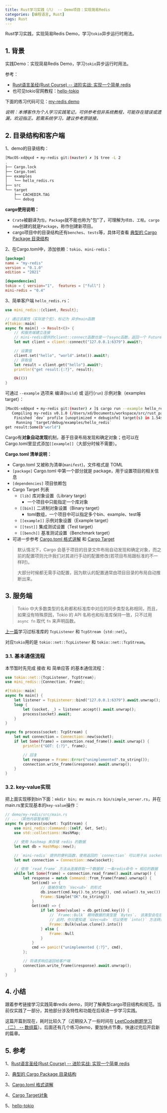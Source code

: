 ```yaml
---
title: Rust学习实践（八） -- Demo项目：实现简易Redis
categories: [编程语言, Rust]
tags: Rust
---
```


Rust学习实践，实现简易Redis Demo，学习`tokio`异步运行时用法。

## 1. 背景

实践Demo：实现简易Redis Demo，学习`tokio`异步运行时用法。

参考：

* [Rust语言圣经(Rust Course) -- 进阶实战: 实现一个简单 redis](https://course.rs/advance-practice/intro.html)
* 也可见tokio官网教程：[hello-tokio](https://tokio.rs/tokio/tutorial/hello-tokio)

下面的练习代码可见：[my-redis demo](https://github.com/xiaodongQ/rust_learning/tree/master/demo/my-redis)

*说明：本博客作为个人学习实践笔记，可供参考但非系统教程，可能存在错误或遗漏，欢迎指正。若需系统学习，建议参考原链接。*

## 2. 目录结构和客户端

1、demo的目录结构：

```sh
[MacOS-xd@qxd ➜ my-redis git:(master) ✗ ]$ tree -L 2
.
├── Cargo.lock
├── Cargo.toml
├── examples
│   └── hello_redis.rs
├── src
└── target
    ├── CACHEDIR.TAG
    └── debug
```

**cargo使用说明：**

* `Crate`被翻译为`包`，`Package`就不能也称为"包"了，可理解为`项目`、`工程`。`cargo new`创建的就是`Package`，称作创建新项目。
* cargo项目中的目录结构还有`benches`、`tests`等，具体可查看 [典型的 Cargo Package 目录结构](https://course.rs/cargo/guide/package-layout.html)

2、在Cargo.toml中，添加依赖：`tokio`、`mini-redis`：

```toml
[package]
name = "my-redis"
version = "0.1.0"
edition = "2021"

[dependencies]
tokio = { version="1",  features = ["full"] }
mini-redis = "0.4"
```

3、简单客户端 `hello_redis.rs`：

```rust
use mini_redis::{client, Result};

// 通过该属性（实际是个宏），标记为 异步main函数
#[tokio::main]
async fn main() -> Result<()> {
    // 和服务端建立连接
    // mini-redis提供的client::connect函数也是一个async函数，返回一个 Future（实现了该特征的类型）
    let mut client = client::connect("127.0.0.1:6379").await?;

    // 设置值
    client.set("hello", "world".into()).await?;
    // 获取值
    let result = client.get("hello").await?;
    println!("get result:{:?}", result);

    Ok(())
}
```

可通过 `--example` 选项来 编译(`build`) 或 运行(`run`) 示例对象（examples target）：

```sh
[MacOS-xd@qxd ➜ my-redis git:(master) ✗ ]$ cargo run --example hello_redis
   Compiling my-redis v0.1.0 (/Users/xd/Documents/workspace/src/rust_path/rust_learning/demo/my-redis)
    Finished `dev` profile [unoptimized + debuginfo] target(s) in 1.54s
     Running `target/debug/examples/hello_redis`
get result:Some(b"world")
```

Cargo有**对象自动发现**机制，基于目录布局发现和确定对象；也可以在Cargo.toml里显式添加`[[example]]`（大部分时候不需要）。

**Cargo.toml 清单说明：**

* Cargo.toml 又被称为清单(`manifest`)，文件格式是 TOML
* `[package]` Cargo.toml 中第一个部分就是 package，用于设置项目的相关信息
* `[dependencies]` 项目依赖包
* Cargo Target 列表
    * `[lib]` 库对象设置（Library targe）
        * 一个项目中只能指定一个库对象
    * `[[bin]]` 二进制对象设置（Binary target）
        * toml数组，一个项目中可以指定多个bin、example、test等
    * `[[example]]` 示例对象设置（Example target）
    * `[[test]]` 集成测试设置（Test target）
    * `[[bench]]` 基准测试设置（Benchmark target）
* 可进一步参考 [Cargo.toml 格式讲解](https://course.rs/cargo/reference/manifest.html) 和 [Cargo Target](https://course.rs/cargo/reference/cargo-target.html)

> 默认情况下，Cargo 会基于项目的目录文件布局自动发现和确定对象，而之前的配置项则允许我们对其进行手动的配置修改(若项目布局跟标准的不一样时)。
>
> 大部分时候都无需手动配置，因为默认的配置通常由项目目录的布局自动推断出来。

## 3. 服务端

> Tokio 中大多数类型的名称都和标准库中对应的同步类型名称相同，而且，如果没有特殊原因，Tokio 的 API 名称也和标准库保持一致，只不过用 `async fn` 取代 `fn` 来声明函数。

[上一篇](https://xiaodongq.github.io/2024/10/15/rust-network-program/)学习过标准库的 `TcpListener` 和 `TcpStream`（`std::net`）。

对应`tokio`用的是 `tokio::net::TcpListener` 和 `tokio::net::TcpStream`。

### 3.1. 基本通信流程

本节暂时先完成 接收 和 简单应答 的基本通信流程：

```rust
use tokio::net::{TcpListener, TcpStream};
use mini_redis::{Connection, Frame};

#[tokio::main]
async fn main() {
    let listener = TcpListener::bind("127.0.0.1:6379").await.unwrap();
    loop {
        let (socket, _) = listener.accept().await.unwrap();
        process(socket).await;
    }
}

async fn process(socket: TcpStream) {
    let mut connection = Connection::new(socket);
    if let Some(frame) = connection.read_frame().await.unwrap() {
        println!("GOT: {:?}", frame);

        // 回复
        let response = Frame::Error("unimplemented".to_string());
        connection.write_frame(&response).await.unwrap();
    }
}
```

### 3.2. key-value实现

把上面实现移到bin下面：`mkdir bin; mv main.rs bin/simple_server.rs`，并在main.rs里实现基本的`key-value`操作：

```rust
// demo/my-redis/src/main.rs
// ...（其他内容暂省略）
async fn process(socket: TcpStream) {
    use mini_redis::Command::{self, Get, Set};
    use std::collections::HashMap;

    // 使用 hashmap 来存储 redis 的数据
    let mut db = HashMap::new();

    // `mini-redis` 提供的便利函数，使用返回的 `connection` 可以用于从 socket 中读取数据并解析为数据帧
    let mut connection = Connection::new(socket);

    // 使用 `read_frame` 方法从连接获取一个数据帧：一条redis命令 + 相应的数据
    while let Some(frame) = connection.read_frame().await.unwrap() {
        let response = match Command::from_frame(frame).unwrap() {
            Set(cmd) => {
                // 值被存储为 `Vec<u8>` 的形式
                db.insert(cmd.key().to_string(), cmd.value().to_vec());
                Frame::Simple("OK".to_string())
            }
            Get(cmd) => {
                if let Some(value) = db.get(cmd.key()) {
                    // `Frame::Bulk` 期待数据的类型是 `Bytes`， 该类型会在后面章节讲解，
                    // 此时，你只要知道 `&Vec<u8>` 可以使用 `into()` 方法转换成 `Bytes` 类型
                    Frame::Bulk(value.clone().into())
                } else {
                    Frame::Null
                }
            }
            cmd => panic!("unimplemented {:?}", cmd),
        };

        // 将请求响应返回给客户端
        connection.write_frame(&response).await.unwrap();
    }
}
```

## 4. 小结

跟着参考链接学习实践简单redis demo，同时了解典型cargo项目结构和规范。当前仅实践了一部分，其他部分涉及特性和功能在后续进一步学习实践。

这篇开篇到现在，耗时比较久了（近期投入了一些时间在 [LeetCode刷题学习（二） -- 数组篇](https://xiaodongq.github.io/2000/01/01/leetcode-2-array/)）。后面还有几个练习demo，要加快点节奏，快速过完后开启新的篇章。

## 5. 参考

1、[Rust语言圣经(Rust Course) -- 进阶实战: 实现一个简单 redis](https://course.rs/advance-practice/intro.html)

2、[典型的 Cargo Package 目录结构](https://course.rs/cargo/guide/package-layout.html)

3、[Cargo.toml 格式讲解](https://course.rs/cargo/reference/manifest.html)

4、[Cargo Target对象](https://course.rs/cargo/reference/cargo-target.html)

5、[hello-tokio](https://tokio.rs/tokio/tutorial/hello-tokio)
